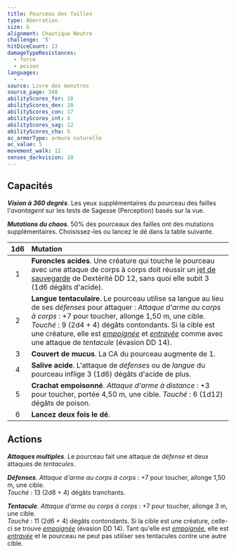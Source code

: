 ```yaml
---
title: Pourceau des failles
type: Aberration
size: G
alignment: Chaotique Neutre
challenge: '5'
hitDiceCount: 13
damageTypeResistances:
  - force
  - poison
languages:
  - —
source: Livre des monstres
source_page: 340
abilityScores_for: 18
abilityScores_dex: 10
abilityScores_con: 17
abilityScores_int: 4
abilityScores_sag: 12
abilityScores_cha: 5
ac_armorType: armure naturelle
ac_value: 5
movement_walk: 12
senses_darkvision: 18
---
```

## Capacités
_**Vision à 360 degrés**_. Les yeux supplémentaires du pourceau des failles l'_avantagent_ sur les tests de Sagesse (Perception) basés sur la vue.

_**Mutations du chaos**_. 50% des pourceaux des failles ont des mutations supplémentaires. Choisissez-les ou lancez le dé dans la table suivante.

|1d6|Mutation|
|:-:|:-|
|1|**Furoncles acides**. Une créature qui touche le pourceau avec une attaque de corps à corps doit réussir un [jet de sauvegarde](/utiliser-les-caracteristiques/#jets-de-sauvegarde) de Dextérité DD 12, sans quoi elle subit 3 (1d6 dégâts d'acide).|
|2|**Langue tentaculaire**. Le pourceau utilise sa langue au lieu de ses _défenses_ pour attaquer : _Attaque d'arme au corps à corps_ : +7 pour toucher, allonge 1,50 m, une cible. _Touché_ : 9 (2d4 + 4) dégâts contondants. Si la cible est une créature, elle est [_empoignée_](/gerer-la-sante-du-personnage/#empoigne) et [_entravée_](/gerer-la-sante-du-personnage/#entrave) comme avec une attaque de _tentacule_ (évasion DD 14).|
|3|**Couvert de mucus**. La CA du pourceau augmente de 1.|
|4|**Salive acide**. L'attaque de _défenses_ ou de _langue_ du pourceau inflige 3 (1d6) dégâts d'acide de plus.|
|5|**Crachat empoisonné**. _Attaque d'arme à distance_ : +3 pour toucher, portée 4,50 m, une cible. _Touché_ : 6 (1d12) dégâts de poison.|
|6|**Lancez deux fois le dé**.|

## Actions
_**Attaques multiples**_. Le pourceau fait une attaque de _défense_ et deux attaques de _tentacules_.

_**Défenses**_. _Attaque d'arme au corps à corps_ : +7 pour toucher, allonge 1,50 m, une cible.  
_Touché_ : 13 (2d8 + 4) dégâts tranchants.

_**Tentacule**_. _Attaque d'arme au corps à corps_ : +7 pour toucher, allonge 3 m, une cible.  
_Touché_ : 11 (2d6 + 4) dégâts contondants. Si la cible est une créature, celle-ci se trouve [_empoignée_](/gerer-la-sante-du-personnage/#empoigne) (évasion DD 14). Tant qu'elle est [_empoignée_](/gerer-la-sante-du-personnage/#empoigne), elle est [_entravée_](/gerer-la-sante-du-personnage/#entrave) et le pourceau ne peut pas utiliser ses tentacules contre une autre cible.
